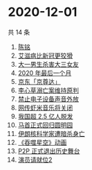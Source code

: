 # 2020-12-01

共 14 条

<!-- BEGIN -->
<!-- 最后更新时间 Tue Dec 01 2020 12:05:05 GMT+0800 (CST) -->
1. [陈铭](https://www.zhihu.com/search?q=陈铭)
1. [艾滋病比新冠更狡猾](https://www.zhihu.com/search?q=艾滋病)
1. [大一男生杀害大三女友](https://www.zhihu.com/search?q=锦江学院)
1. [2020 年最后一个月](https://www.zhihu.com/search?q=十二月)
1. [京东「京尊达」](https://www.zhihu.com/search?q=京尊达)
1. [李心草溺亡案维持原判](https://www.zhihu.com/search?q=李心草)
1. [禁止电子设备声音外放](https://www.zhihu.com/search?q=上海地铁)
1. [网传虾米音乐将关闭](https://www.zhihu.com/search?q=虾米音乐)
1. [我国超 2.5 亿人脱发](https://www.zhihu.com/search?q=脱发)
1. [马首正式回归圆明园](https://www.zhihu.com/search?q=马首)
1. [伊朗核科学家遭暗杀身亡](https://www.zhihu.com/search?q=伊朗核科学家)
1. [《吞噬星空》动画](https://www.zhihu.com/search?q=吞噬星空)
1. [P2P 正式退出历史舞台](https://www.zhihu.com/search?q=P2P)
1. [演员请就位2](https://www.zhihu.com/search?q=演员请就位2)
<!-- END -->
